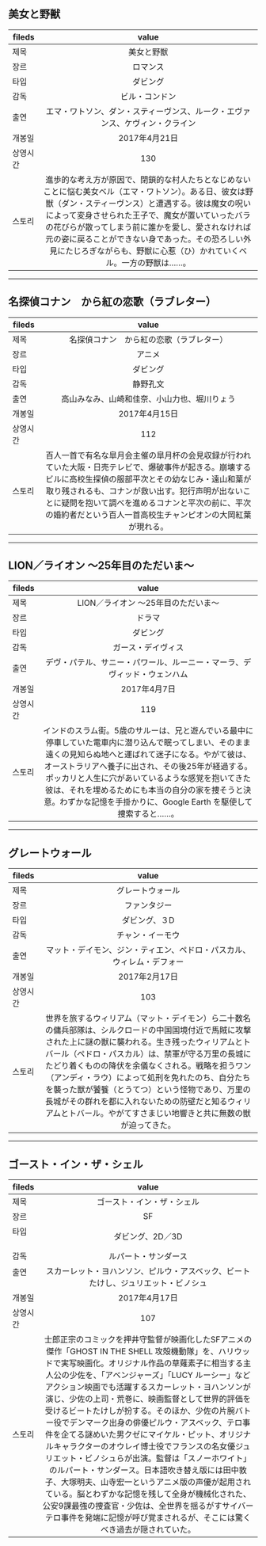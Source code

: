 ## 美女と野獣
| fileds        | value           |
| ------------- |:-------------:|
| 제목      |美女と野獣|
| 장르      | ロマンス      |
| 타입     | ダビング     |
| 감독 | ビル・コンドン      |
| 출연 | エマ・ワトソン、ダン・スティーヴンス、ルーク・エヴァンス、ケヴィン・クライン      |
| 개봉일 | 2017年4月21日     |
| 상영시간 | 130      |
| 스토리 | 進歩的な考え方が原因で、閉鎖的な村人たちとなじめないことに悩む美女ベル（エマ・ワトソン）。ある日、彼女は野獣（ダン・スティーヴンス）と遭遇する。彼は魔女の呪いによって変身させられた王子で、魔女が置いていったバラの花びらが散ってしまう前に誰かを愛し、愛されなければ元の姿に戻ることができない身であった。その恐ろしい外見にたじろぎながらも、野獣に心惹（ひ）かれていくベル。一方の野獣は……。      |

---
## 名探偵コナン　から紅の恋歌（ラブレター）

| fileds        | value         |
| ------------- |:-------------:|
| 제목         |名探偵コナン　から紅の恋歌（ラブレター）|
| 장르         | アニメ                |
| 타입     | ダビング     |
| 감독         |  静野孔文         |
| 출연         |  高山みなみ、山崎和佳奈、小山力也、堀川りょう             |
| 개봉일       |   2017年4月15日       |
| 상영시간     |   112              |
| 스토리       |  百人一首で有名な皐月会主催の皐月杯の会見収録が行われていた大阪・日売テレビで、爆破事件が起きる。崩壊するビルに高校生探偵の服部平次とその幼なじみ・遠山和葉が取り残されるも、コナンが救い出す。犯行声明が出ないことに疑問を抱いて調べを進めるコナンと平次の前に、平次の婚約者だという百人一首高校生チャンピオンの大岡紅葉が現れる。     |

---
## LION／ライオン ～25年目のただいま～
| fileds        | value         |
| ------------- |:-------------:|
| 제목         |LION／ライオン ～25年目のただいま～|
| 장르         |  ドラマ               |
| 타입     | ダビング     |
| 감독         |  ガース・デイヴィス               |
| 출연         |  デヴ・パテル、サニー・パワール、ルーニー・マーラ、デヴィッド・ウェンハム               |
| 개봉일       |  2017年4月7日            |
| 상영시간     |  119               |
| 스토리       |  インドのスラム街。5歳のサルーは、兄と遊んでいる最中に停車していた電車内に潜り込んで眠ってしまい、そのまま遠くの見知らぬ地へと運ばれて迷子になる。やがて彼は、オーストラリアへ養子に出され、その後25年が経過する。ポッカリと人生に穴があいているような感覚を抱いてきた彼は、それを埋めるためにも本当の自分の家を捜そうと決意。わずかな記憶を手掛かりに、Google Earth を駆使して捜索すると……。              |

---
## グレートウォール
| fileds        | value         |
| ------------- |:-------------:|
| 제목         |グレートウォール|
| 장르         | ファンタジー|
| 타입     | ダビング、３D     |
| 감독         | チャン・イーモウ|
| 출연         | マット・デイモン、ジン・ティエン、ペドロ・パスカル、ウィレム・デフォー|
| 개봉일       | 	2017年2月17日|
| 상영시간     | 103|
| 스토리       | 世界を旅するウィリアム（マット・デイモン）ら二十数名の傭兵部隊は、シルクロードの中国国境付近で馬賊に攻撃された上に謎の獣に襲われる。生き残ったウィリアムとトバール（ペドロ・パスカル）は、禁軍が守る万里の長城にたどり着くものの降伏を余儀なくされる。戦略を担うワン（アンディ・ラウ）によって処刑を免れたのち、自分たちを襲った獣が饕餮（とうてつ）という怪物であり、万里の長城がその群れを都に入れないための防壁だと知るウィリアムとトバール。やがてすさまじい地響きと共に無数の獣が迫ってきた。|

---
## ゴースト・イン・ザ・シェル
| fileds        | value         |
| ------------- |:-------------:|
| 제목         |ゴースト・イン・ザ・シェル|
| 장르         |SF|
| 타입     | ダビング、2D／3D|
| 감독         | ルパート・サンダース |
| 출연         |スカーレット・ヨハンソン、ピルウ・アスベック、ビートたけし、ジュリエット・ビノシュ|
| 개봉일       | 2017年4月17日|
| 상영시간     | 107|
| 스토리       |士郎正宗のコミックを押井守監督が映画化したSFアニメの傑作「GHOST IN THE SHELL 攻殻機動隊」を、ハリウッドで実写映画化。オリジナル作品の草薙素子に相当する主人公の少佐を、「アベンジャーズ」「LUCY ルーシー」などアクション映画でも活躍するスカーレット・ヨハンソンが演じ、少佐の上司・荒巻に、映画監督として世界的評価を受けるビートたけしが扮する。そのほか、少佐の片腕バトー役でデンマーク出身の俳優ピルウ・アスベック、テロ事件を企てる謎めいた男クゼにマイケル・ピット、オリジナルキャラクターのオウレイ博士役でフランスの名女優ジュリエット・ビノシュらが出演。監督は「スノーホワイト」のルパート・サンダース。日本語吹き替え版には田中敦子、大塚明夫、山寺宏一というアニメ版の声優が起用されている。脳とわずかな記憶を残して全身が機械化された、公安9課最強の捜査官・少佐は、全世界を揺るがすサイバーテロ事件を発端に記憶が呼び覚まされるが、そこには驚くべき過去が隠されていた。|
